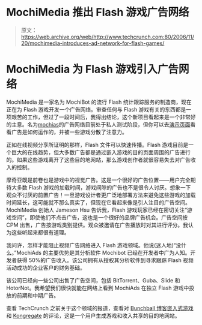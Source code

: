 # MochiMedia 推出 Flash 游戏广告网络

> 原文：<https://web.archive.org/web/http://www.techcrunch.com:80/2006/11/20/mochimedia-introduces-ad-network-for-flash-games/>

# MochiMedia 为 Flash 游戏引入广告网络

MochiMedia 是一家名为 MochiBot 的流行 Flash 统计跟踪服务的制造商，现在正在为 Flash 游戏开发一个广告网络。审查任何与 Flash 游戏有关的东西都是一项艰苦的工作，但过了一段时间后，我得出结论，这个新项目看起来是一个非常好的主意。名为[mochias](https://web.archive.org/web/20210923182011/http://mochiads.com/)的广告网络目前处于私人测试阶段，但你可以去[演示页面](https://web.archive.org/web/20210923182011/http://mochiads.com/games/)看看广告是如何运作的，并被一些游戏分散了注意力。

正如在线视频分享所证明的那样，Flash 文件可以快速传播。Flash 游戏目前是一个巨大的在线趋势，但大多数广告都是通过嵌入游戏的目的页面周围的广告进行的。如果这些游戏离开了这些目的地网站，那么游戏创作者就很容易失去对广告收入的控制。

摩奇亚既是前卷也是游戏中的视觉广告。这是一个很好的广告位置——用户完全期待大多数 Flash 游戏的加载时间，游戏间隙的广告也不是很令人讨厌。想象一下观众不讨厌的前置广告！一旦游戏设计者更广泛地部署方法来避免这些游戏的加载时间延长，这可能就不那么真实了，但现在它看起来像是引人注目的广告空间。MochiMedia 创始人 Jameson Hsu 告诉我，Flash 游戏玩家已经在密切关注“游戏空间”，即使他们不点击广告，这也是一个很好的品牌广告机会。广告空间按 CPM 出售，广告按游戏类别提供。观众被邀请在广告播放时对其进行评分。我认为这些听起来都很有道理。

我问许，怎样才能阻止视频广告网络进入 Flash 游戏领域。他说(迷人地)“没什么。”MochiAds 的主要优势是其分析软件 Mochibot 已经在开发者中广为人知。开发者获得 50%的广告收入。该公司拥有从授权其分析软件到寻求跟踪 Flash 视频活动成功的企业客户的财务基础。

该公司已经向一些公司出售了广告空间，包括 BitTorrent、Guba、Slide 和 HotorNot。我希望我们很快就能在网络上看到 MochiAds 在独立 Flash 游戏中投放的前期和中期广告。

查看 TechCrunch 之前关于这个领域的报道，查看对 [Bunchball 博客嵌入式游戏](https://web.archive.org/web/20210923182011/http://www.beta.techcrunch.com/2006/02/05/embed-flash-games-in-your-blog/)和 [Kongregate](https://web.archive.org/web/20210923182011/http://www.beta.techcrunch.com/2006/10/19/kongregate-a-next-generation-web-games-marketplace/) 的评论，这是一个用户生成游戏和收入共享的目的地网站。